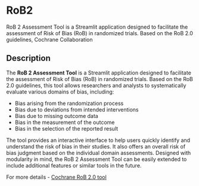 # RoB2
RoB 2 Assessment Tool is a Streamlit application designed to facilitate the assessment of Risk of Bias (RoB) in randomized trials. Based on the RoB 2.0 guidelines, Cochrane Collaboration

## Description

The **RoB 2 Assessment Tool** is a Streamlit application designed to facilitate the assessment of Risk of Bias (RoB) in randomized trials. Based on the RoB 2.0 guidelines, this tool allows researchers and analysts to systematically evaluate various domains of bias, including:

- Bias arising from the randomization process
- Bias due to deviations from intended interventions
- Bias due to missing outcome data
- Bias in the measurement of the outcome
- Bias in the selection of the reported result

The tool provides an interactive interface to help users quickly identify and understand the risk of bias in their studies. It also offers an overall risk of bias judgment based on the individual domain assessments. Designed with modularity in mind, the RoB 2 Assessment Tool can be easily extended to include additional features or similar tools in the future.

For more details - 
[Cochrane RoB 2.0 tool](https://www.riskofbias.info/welcome/rob-2-0-tool)

